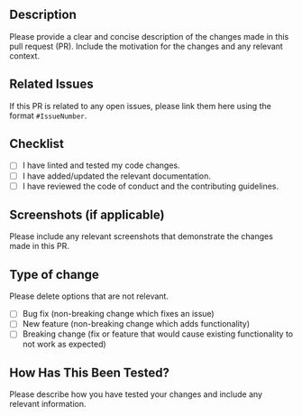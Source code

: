 ## Description

Please provide a clear and concise description of the changes made in this pull request (PR). Include the motivation for the changes and any relevant context.

## Related Issues

If this PR is related to any open issues, please link them here using the format `#IssueNumber`.

## Checklist

- [ ] I have linted and tested my code changes.
- [ ] I have added/updated the relevant documentation.
- [ ] I have reviewed the code of conduct and the contributing guidelines.

## Screenshots (if applicable)

Please include any relevant screenshots that demonstrate the changes made in this PR.

## Type of change

Please delete options that are not relevant.

- [ ] Bug fix (non-breaking change which fixes an issue)
- [ ] New feature (non-breaking change which adds functionality)
- [ ] Breaking change (fix or feature that would cause existing functionality to not work as expected)

## How Has This Been Tested?

Please describe how you have tested your changes and include any relevant information.
